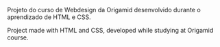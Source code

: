 Projeto do curso de Webdesign da Origamid desenvolvido durante o aprendizado de HTML e CSS.

Project made with HTML and CSS, developed while studying at Origamid course.
